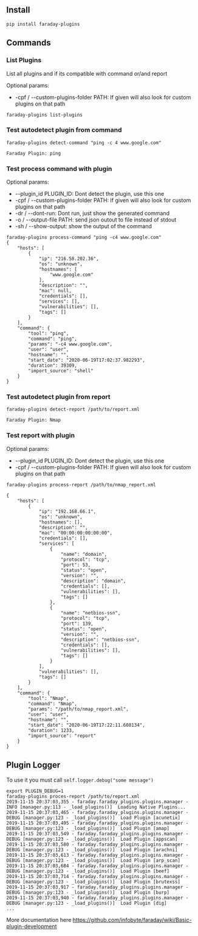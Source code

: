 ## Install

```shell script
pip install faraday-plugins
```

## Commands

### List Plugins

List all plugins and if its compatible with command or/and report

Optional params:

- -cpf / --custom-plugins-folder PATH: If given will also look for custom plugins on that path

```shell script
faraday-plugins list-plugins
```

### Test autodetect plugin from command

```shell script
faraday-plugins detect-command "ping -c 4 www.google.com"

Faraday Plugin: ping
```

### Test process command with plugin

Optional params:

- --plugin_id PLUGIN_ID: Dont detect the plugin, use this one
- -cpf / --custom-plugins-folder PATH: If given will also look for custom plugins on that path
- -dr / --dont-run: Dont run, just show the generated command
- -o / --output-file PATH: send json outout to file instead of stdout
- -sh / --show-output: show the output of the command

```shell script
faraday-plugins process-command "ping -c4 www.google.com"
{
    "hosts": [
        {
            "ip": "216.58.202.36",
            "os": "unknown",
            "hostnames": [
                "www.google.com"
            ],
            "description": "",
            "mac": null,
            "credentials": [],
            "services": [],
            "vulnerabilities": [],
            "tags": []
        }
    ],
    "command": {
        "tool": "ping",
        "command": "ping",
        "params": "-c4 www.google.com",
        "user": "user",
        "hostname": "",
        "start_date": "2020-06-19T17:02:37.982293",
        "duration": 39309,
        "import_source": "shell"
    }
}
```

### Test autodetect plugin from report

```shell script
faraday-plugins detect-report /path/to/report.xml

Faraday Plugin: Nmap
```

### Test report with plugin

Optional params:

- --plugin_id PLUGIN_ID: Dont detect the plugin, use this one
- -cpf / --custom-plugins-folder PATH: If given will also look for custom plugins on that path

```shell script
faraday-plugins process-report /path/to/nmap_report.xml

{
    "hosts": [
        {
            "ip": "192.168.66.1",
            "os": "unknown",
            "hostnames": [],
            "description": "",
            "mac": "00:00:00:00:00:00",
            "credentials": [],
            "services": [
                {
                    "name": "domain",
                    "protocol": "tcp",
                    "port": 53,
                    "status": "open",
                    "version": "",
                    "description": "domain",
                    "credentials": [],
                    "vulnerabilities": [],
                    "tags": []
                },
                {
                    "name": "netbios-ssn",
                    "protocol": "tcp",
                    "port": 139,
                    "status": "open",
                    "version": "",
                    "description": "netbios-ssn",
                    "credentials": [],
                    "vulnerabilities": [],
                    "tags": []
                }
            ],
            "vulnerabilities": [],
            "tags": []
        }
    ],
    "command": {
        "tool": "Nmap",
        "command": "Nmap",
        "params": "/path/to/nmap_report.xml",
        "user": "user",
        "hostname": "",
        "start_date": "2020-06-19T17:22:11.608134",
        "duration": 1233,
        "import_source": "report"
    }
}
```

## Plugin Logger

To use it you must call `self.logger.debug("some message")`

```shell script
export PLUGIN_DEBUG=1
faraday-plugins proces-report /path/to/report.xml
2019-11-15 20:37:03,355 - faraday.faraday_plugins.plugins.manager - INFO [manager.py:113 - _load_plugins()]  Loading Native Plugins...
2019-11-15 20:37:03,465 - faraday.faraday_plugins.plugins.manager - DEBUG [manager.py:123 - _load_plugins()]  Load Plugin [acunetix]
2019-11-15 20:37:03,495 - faraday.faraday_plugins.plugins.manager - DEBUG [manager.py:123 - _load_plugins()]  Load Plugin [amap]
2019-11-15 20:37:03,549 - faraday.faraday_plugins.plugins.manager - DEBUG [manager.py:123 - _load_plugins()]  Load Plugin [appscan]
2019-11-15 20:37:03,580 - faraday.faraday_plugins.plugins.manager - DEBUG [manager.py:123 - _load_plugins()]  Load Plugin [arachni]
2019-11-15 20:37:03,613 - faraday.faraday_plugins.plugins.manager - DEBUG [manager.py:123 - _load_plugins()]  Load Plugin [arp_scan]
2019-11-15 20:37:03,684 - faraday.faraday_plugins.plugins.manager - DEBUG [manager.py:123 - _load_plugins()]  Load Plugin [beef]
2019-11-15 20:37:03,714 - faraday.faraday_plugins.plugins.manager - DEBUG [manager.py:123 - _load_plugins()]  Load Plugin [brutexss]
2019-11-15 20:37:03,917 - faraday.faraday_plugins.plugins.manager - DEBUG [manager.py:123 - _load_plugins()]  Load Plugin [burp]
2019-11-15 20:37:03,940 - faraday.faraday_plugins.plugins.manager - DEBUG [manager.py:123 - _load_plugins()]  Load Plugin [dig]
...
```

More documentation here https://github.com/infobyte/faraday/wiki/Basic-plugin-development
